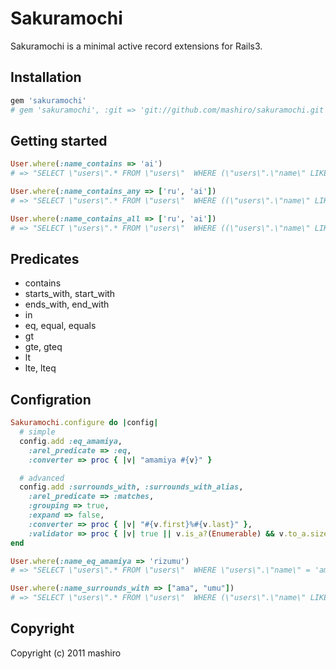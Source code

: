 # Sakuramochi

Sakuramochi is a minimal active record extensions for Rails3.

## Installation

```ruby
gem 'sakuramochi'
# gem 'sakuramochi', :git => 'git://github.com/mashiro/sakuramochi.git'
```

## Getting started

```ruby
User.where(:name_contains => 'ai')
# => "SELECT \"users\".* FROM \"users\"  WHERE (\"users\".\"name\" LIKE '%ai%')"

User.where(:name_contains_any => ['ru', 'ai'])
# => "SELECT \"users\".* FROM \"users\"  WHERE ((\"users\".\"name\" LIKE '%ru%' OR \"users\".\"name\" LIKE '%ai%'))"

User.where(:name_contains_all => ['ru', 'ai'])
# => "SELECT \"users\".* FROM \"users\"  WHERE ((\"users\".\"name\" LIKE '%ru%' AND \"users\".\"name\" LIKE '%ai%'))"
```

## Predicates

* contains
* starts_with, start_with
* ends_with, end_with
* in
* eq, equal, equals
* gt
* gte, gteq
* lt
* lte, lteq

## Configration

```ruby
Sakuramochi.configure do |config|
  # simple
  config.add :eq_amamiya,
    :arel_predicate => :eq,
    :converter => proc { |v| "amamiya #{v}" }

  # advanced
  config.add :surrounds_with, :surrounds_with_alias,
    :arel_predicate => :matches,
    :grouping => true,
    :expand => false,
    :converter => proc { |v| "#{v.first}%#{v.last}" },
    :validator => proc { |v| true || v.is_a?(Enumerable) && v.to_a.size == 2 }
end

User.where(:name_eq_amamiya => 'rizumu')
# => "SELECT \"users\".* FROM \"users\"  WHERE \"users\".\"name\" = 'amamiya rizumu'"

User.where(:name_surrounds_with => ["ama", "umu"])
# => "SELECT \"users\".* FROM \"users\"  WHERE (\"users\".\"name\" LIKE 'ama%umu')"
```

## Copyright

Copyright (c) 2011 mashiro

